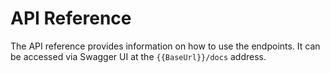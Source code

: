 # API Reference

The API reference provides information on how to use the endpoints. It can be accessed via Swagger UI at the `{{BaseUrl}}/docs` address.
